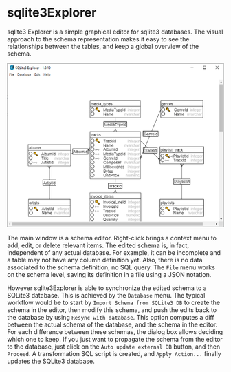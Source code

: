 # sqlite3Explorer

sqlite3 Explorer is a simple graphical editor for sqlite3 databases. The visual approach to the schema representation makes it easy to see the relationships between the tables, and keep a global overview of the schema.

![sqlite3 Explorer screenshot](https://github.com/GrolauxDonatien/sqlite3Explorer/blob/main/screenshot.png?raw=true)

The main window is a schema editor. Right-click brings a context menu to add, edit, or delete relevant items. The edited schema is, in fact, independent of any actual database. For example, it can be incomplete and a table may not have any column definition yet. Also, there is no data associated to the schema definition, no SQL query. The `File` menu works on the schema level, saving its definition in a file using a JSON notation. 

However sqlite3Explorer is able to synchronize the edited schema to a SQLite3 database. This is achieved by the `Database` menu. The typical workflow would be to start by `Import Schema from SQLite3 DB` to create the schema in the editor, then modify this schema, and push the edits back to the database by using `Resync with database`. This option computes a diff between the actual schema of the database, and the schema in the editor. For each difference between these schemas, the dialog box allows deciding which one to keep. If you just want to propagate the schema from the editor to the database, just click on the `Auto update external DB` button, and then `Proceed`. A transformation SQL script is created, and `Apply Action...` finally updates the SQLite3 database.

